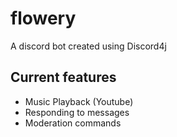 # flowery
A discord bot created using Discord4j

## Current features
* Music Playback (Youtube)
* Responding to messages
* Moderation commands

